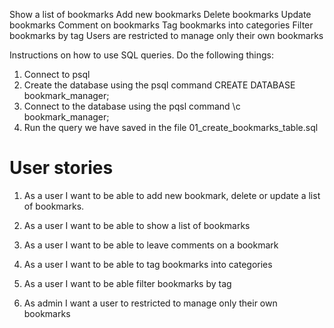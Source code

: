 Show a list of bookmarks 
Add new bookmarks 
Delete bookmarks 
Update bookmarks 
Comment on bookmarks 
Tag bookmarks into categories 
Filter bookmarks by tag 
Users are restricted to manage only their own bookmarks

Instructions on how to use SQL queries. 
Do the following things:
1. Connect to psql
2. Create the database using the psql command CREATE DATABASE bookmark_manager;
3. Connect to the database using the pqsl command \c bookmark_manager;
4. Run the query we have saved in the file 01_create_bookmarks_table.sql

# User stories

1. As a user
   I want to be able to add new bookmark, delete or update a list of bookmarks.
   
 2. As a user 
    I want to be able to show a list of bookmarks
    
 3. As a user 
    I want to be able to leave comments on a bookmark
 
 4. As a user 
    I want to be able to tag bookmarks into categories
 
 5. As a user 
    I want to be able filter bookmarks by tag
    
 6. As admin
    I want a user to restricted to manage only their own bookmarks
